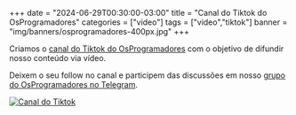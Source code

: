 +++
date = "2024-06-29T00:30:00-03:00"
title = "Canal do Tiktok do OsProgramadores"
categories = ["video"]
tags = ["video","tiktok"]
banner = "img/banners/osprogramadores-400px.jpg"
+++

Criamos o [canal do Tiktok do OsProgramadores](https://www.tiktok.com/@osprogramadores) com o objetivo de difundir nosso conteúdo via vídeo.

Deixem o seu follow no canal e participem das discussões em nosso [grupo do OsProgramadores no Telegram](https://t.me/osprogramadores).

[![Canal do Tiktok](/img/banners/osprogramadores-400px.jpg)](https://www.tiktok.com/@osprogramadores "Site do Grupo")

